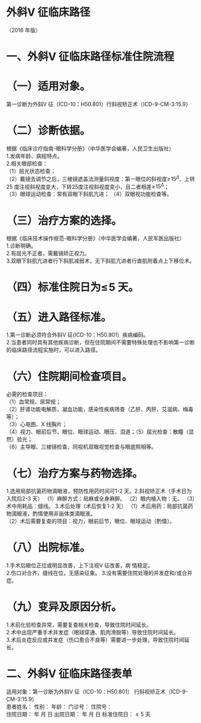 # 外斜V 征临床路径  
（2016 年版）  
# 一、外斜$\mathsf{V}$ 征临床路径标准住院流程  
# （一）适用对象。  
第一诊断为外斜V 征（ICD-10：H50.801）行斜视矫正术（ICD-9-CM-3:15.9）  
# （二）诊断依据。  
根据《临床诊疗指南-眼科学分册》（中华医学会编著，人民卫生出版社）  
1.发病年龄、病程特点。  
2.相关眼部检查：  
（1）屈光状态检查；  
（2）戴镜去调节之后，三棱镜遮盖法测量斜视度：第一眼位的斜视度$\geqslant\!15^{\Delta}$、上转25 度注视斜视度变大，下转25度注视斜视度变小，且二者相差$\geqslant\!15^{\Delta}$；  
（3）眼球运动检查：常有双眼下斜肌亢进； （4）双眼视功能检查等。  
# （三）治疗方案的选择。  
根据《临床技术操作规范-眼科学分册》（中华医学会编著，人民军医出版社）  
1.诊断明确。  
2.有屈光不正者，需戴镜矫正视力。  
3.双眼下斜肌亢进者行下斜肌减弱术，无下斜肌亢进者行直肌附着点上下移位术。  
# （四）标准住院日为$\leqslant\!5$ 天。  
# （五）进入路径标准。  
1.第一诊断必须符合外斜$\mathrm{V}$ 征(ICD-10：H50.801）疾病编码。  
2.当患者同时具有其他疾病诊断，但在住院期间不需要特殊处理也不影响第一诊断的临床路径流程实施时，可以进入路径。  
# （六）住院期间检查项目。  
必需的检查项目：  
（1）血常规、尿常规；  
（2）肝肾功能电解质，凝血功能，感染性疾病筛查（乙肝、丙肝、艾滋病、梅毒等）；  
（3）心电图、X 线胸片；  
（4）视力、眼前后节、眼位、眼球运动、眼压、泪道；（5）屈光检查：散瞳（显然）验光；  
（6）主导眼、三棱镜检查、同视机双眼视觉检查与眼底照相等。  
# （七）治疗方案与药物选择。  
1.选用局部抗菌药物滴眼液，预防性用药时间可1-2 天。2.斜视矫正术（手术日为入院后2-3 天） （1）麻醉方式：局麻或全身麻醉。 （2）眼内植入物：无。                  （3）术中用耗品：缝线。                           3.术后处理（术后恢复1-2 天） （1）术后用药：局部抗菌药物滴眼液，酌情使用非甾体类滴眼液。  
（2）术后需要复查的项目：视力，眼前后节，眼位、眼球运动（酌情）。  
# （八）出院标准。  
1.手术后眼位正位或明显改善，上下注视V 征改善，病 情稳定。  
2.伤口对合齐，缝线在位，无感染征象。  3.没有需要住院处理的并发症和/或合并症。  
# （九）变异及原因分析。  
1.术前化验检查异常，需要复查相关检查，导致住院时间延长。  
2.术中出现严重手术并发症（眼球穿通、肌肉滑脱等）导致住院时间延长。  
3.术后炎症反应或并发症（伤口愈合不良等）需要进一步处理，导致住院时间延长。  
# 二、外斜V 征临床路径表单  
适用对象：第一诊断为外斜V 征（ICD-10：H50.801） 行斜视矫正术（ICD-9-CM-3:15.9）  
患者姓名：           性别：    年龄：      门诊号：       住院号：  
住院日期：   年  月  日    出院日期：   年  月   日     标准住院日：${\leqslant}5$ 天  
